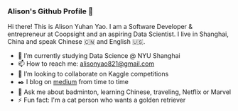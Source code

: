 ### Alison's Github Profile 👋

Hi there! This is Alison Yuhan Yao. I am a Software Developer & entrepreneur at Coopsight and an aspiring Data Scientist. I live in Shanghai, China and speak Chinese 🇨🇳 and English 🇺🇸. 

- 🌱 I’m currently studying Data Science @ NYU Shanghai
- 📫 How to reach me: alisonyao821@gmail.com
- 👯 I’m looking to collaborate on Kaggle competitions
- :black_nib: I blog on [medium](https://medium.com/@AlisonYuhanYao) from time to time
- 💬 Ask me about badminton, learning Chinese, traveling, Netflix or Marvel
- ⚡ Fun fact: I'm a cat person who wants a golden retriever

<!--
https://docs.github.com/en/github/setting-up-and-managing-your-github-profile/customizing-your-profile/managing-your-profile-readme

- 🔭 I’m currently working on ...
- 🤔 I’m looking for help with ...
- 😄 Pronouns: ...
-->
